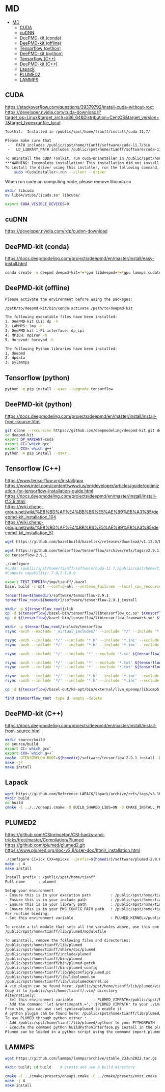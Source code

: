 # MD

<!-- @import "[TOC]" {cmd="toc" depthFrom=1 depthTo=6 orderedList=false} -->

<!-- code_chunk_output -->

- [MD](#md)
  - [CUDA](#cuda)
  - [cuDNN](#cudnn)
  - [DeePMD-kit (conda)](#deepmd-kit-conda)
  - [DeePMD-kit (offline)](#deepmd-kit-offline)
  - [Tensorflow (python)](#tensorflow-python)
  - [DeePMD-kit (python)](#deepmd-kit-python)
  - [Tensorflow (C++)](#tensorflow-c)
  - [DeePMD-kit (C++)](#deepmd-kit-c)
  - [Lapack](#lapack)
  - [PLUMED2](#plumed2)
  - [LAMMPS](#lammps)

<!-- /code_chunk_output -->

## CUDA

<https://stackoverflow.com/questions/39379792/install-cuda-without-root>  
<https://developer.nvidia.com/cuda-downloads?target_os=Linux&target_arch=x86_64&Distribution=CentOS&target_version=7&target_type=runfile_local>

```sh
Toolkit:  Installed in /public/spst/home/tianff/install/cuda-11.7/

Please make sure that
 -   PATH includes /public/spst/home/tianff/software/cuda-11.7/bin
 -   LD_LIBRARY_PATH includes /public/spst/home/tianff/software/cuda-11.7/lib64, or, add /public/spst/home/tianff/software/cuda-11.7/lib64 to /etc/ld.so.conf and run ldconfig as root

To uninstall the CUDA Toolkit, run cuda-uninstaller in /public/spst/home/tianff/software/cuda-11.7/bin
***WARNING: Incomplete installation! This installation did not install the CUDA Driver. A driver of version at least 515.00 is required for CUDA 11.7 functionality to work.
To install the driver using this installer, run the following command, replacing <CudaInstaller> with the name of this run file:
    sudo <CudaInstaller>.run --silent --driver
```

When run code on computing node, please remove libcuda.so

```sh
mkdir libcuda
mv lib64/stubs/licuda.so* libcuda/

export CUDA_VISIBLE_DEVICES=0
```

## cuDNN

<https://developer.nvidia.com/rdp/cudnn-download>

## DeePMD-kit (conda)

<https://docs.deepmodeling.com/projects/deepmd/en/master/install/easy-install.html>

```sh
conda create -n deepmd deepmd-kit=*=*gpu libdeepmd=*=*gpu lammps cudatoolkit=11.6 horovod -c https://conda.deepmodeling.com
```

## DeePMD-kit (offline)

```sh
Please activate the environment before using the packages:

/path/to/deepmd-kit/bin/conda activate /path/to/deepmd-kit

The following executable files have been installed:
1. DeePMD-kit CLi: dp -h
2. LAMMPS: lmp -h
3. DeePMD-kit i-Pi interface: dp_ipi
4. MPICH: mpirun -h
5. Horovod: horovod -h

The following Python libraries have been installed:
1. deepmd
2. dpdata
3. pylammps
```

## Tensorflow (python)

```sh
python -m pip install --user --upgrade tensorflow
```

## DeePMD-kit (python)

<https://docs.deepmodeling.com/projects/deepmd/en/master/install/install-from-source.html>

```sh
git clone --recursive https://github.com/deepmodeling/deepmd-kit.git deepmd-kit
cd deepmd-kit
export DP_VARIANT=cuda
export CC=`which gcc`
export CXX=`which g++`
python -m pip install --user .
```

## Tensorflow (C++)

<https://www.tensorflow.org/install/gpu>  
<https://www.intel.com/content/www/us/en/developer/articles/guide/optimization-for-tensorflow-installation-guide.html>  
<https://docs.deepmodeling.com/projects/deepmd/en/master/install/install-tf.2.8.html>  
<https://wiki.cheng-group.net/wiki/%E8%BD%AF%E4%BB%B6%E5%AE%89%E8%A3%85/deepmd-kit_installation_104>  
<https://wiki.cheng-group.net/wiki/%E8%BD%AF%E4%BB%B6%E5%AE%89%E8%A3%85/deepmd-kit_installation_51>  

```sh
wget https://github.com/bazelbuild/bazelisk/releases/download/v1.12.0/bazelisk-linux-amd64 -O ${homedir}/.local/bin/bazel
```

```sh
wget https://github.com/tensorflow/tensorflow/archive/refs/tags/v2.9.1.zip
cd tensorflow-2.9.1

./configure
#cuda: /public/spst/home/tianff/software/cuda-11.7,/public/spst/home/tianff/software/cudnn-linux-x86_64-8.4.1.50_cuda11.6-archive
#Compute capability: 7.0,7.5,8.0

export TEST_TMPDIR=/tmp/tianff/.bazel
bazel build -c opt --config=mkl --verbose_failures --local_cpu_resources=HOST_CPUS*.5 --local_ram_resources=2048 //tensorflow:libtensorflow_cc.so
```

```sh
tensorflow=${homedir}/software/tensorflow-2.9.1
tensorflow_root=${homedir}/software/tensorflow-2.9.1_install

mkdir -p ${tensorflow_root}/lib
cp -d ${tensorflow}/bazel-bin/tensorflow/libtensorflow_cc.so* $tensorflow_root/lib/
cp -d ${tensorflow}/bazel-bin/tensorflow/libtensorflow_framework.so* $tensorflow_root/lib/

mkdir -p $tensorflow_root/include/tensorflow
rsync -avzh --exclude '_virtual_includes/' --include '*/' --include '*.h' --include '*.inc' --exclude '*' ${tensorflow}/bazel-bin/ $tensorflow_root/include/

rsync -avzh --include '*/' --include '*.h' --include '*.inc' --exclude '*' ${tensorflow}/tensorflow/cc $tensorflow_root/include/tensorflow/
rsync -avzh --include '*/' --include '*.h' --include '*.inc' --exclude '*' ${tensorflow}/tensorflow/core $tensorflow_root/include/tensorflow/

rsync -avzh --include '*/' --include '*' --exclude '*.cc' ${tensorflow}/third_party/ $tensorflow_root/include/third_party/

rsync -avzh --include '*/' --include '*' --exclude '*.txt' ${tensorflow}/bazel-tensorflow-2.9.1/external/eigen_archive/Eigen/ $tensorflow_root/include/Eigen/
rsync -avzh --include '*/' --include '*' --exclude '*.txt' ${tensorflow}/bazel-tensorflow-2.9.1/external/eigen_archive/unsupported/ $tensorflow_root/include/unsupported/

rsync -avzh --include '*/' --include '*.h' --include '*.inc' --exclude '*' ${tensorflow}/bazel-tensorflow-2.9.1/external/com_google_protobuf/src/google/ $tensorflow_root/include/google/
rsync -avzh --include '*/' --include '*.h' --include '*.inc' --exclude '*' ${tensorflow}/bazel-tensorflow-2.9.1/external/com_google_absl/absl/ $tensorflow_root/include/absl/

cp -d ${tensorflow}/bazel-out/k8-opt/bin/external/llvm_openmp/libiomp5.so $tensorflow_root/lib/

find $tensorflow_root -type d -empty -delete
```

## DeePMD-kit (C++)

<https://docs.deepmodeling.com/projects/deepmd/en/master/install/install-from-source.html>

```sh
mkdir source/build 
cd source/build
export CC=`which gcc`
export CXX=`which g++`
cmake -DTENSORFLOW_ROOT=${homedir}/software/tensorflow-2.9.1_install -DCMAKE_INSTALL_PREFIX=${homedir}/software/deepmd-kit-2.1.3_install -DUSE_CUDA_TOOLKIT=TRUE -DLAMMPS_SOURCE_ROOT=${homedir}/software/lammps-stable_23Jun2022 ..
make -j4
make install
```

## Lapack

```sh
wget https://github.com/Reference-LAPACK/lapack/archive/refs/tags/v3.10.1.tar.gz
mkdir build
cd build
cmake -C ../../oneapi.cmake -D BUILD_SHARED_LIBS=ON -D CMAKE_INSTALL_PREFIX=${homedir}/software/lapack-3.10.1_install ..
```

## PLUMED2

<https://github.com/CSIprinceton/CSI-hacks-and-tricks/tree/master/Compilation/Plumed>  
<https://github.com/plumed/plumed2.git>  
<https://www.plumed.org/doc-v2.8/user-doc/html/_installation.html>

```sh
./configure CC=icx CXX=mpicxx --prefix=${homedir}/software/plumed-2.8.0_install
make -j 4
make install
```

```txt
Install prefix : /public/spst/home/tianff
Full name      : plumed

Setup your environment
- Ensure this is in your execution path         : /public/spst/home/tianff/bin
- Ensure this is in your include path           : /public/spst/home/tianff/include
- Ensure this is in your library path           : /public/spst/home/tianff/lib
- Ensure this is in your PKG_CONFIG_PATH path   : /public/spst/home/tianff/lib/pkgconfig
For runtime binding:
- Set this environment variable                 : PLUMED_KERNEL=/public/spst/home/tianff/lib/libplumedKernel.so

To create a tcl module that sets all the variables above, use this one as a starting point:
/public/spst/home/tianff/lib/plumed/modulefile

To uninstall, remove the following files and directories:
/public/spst/home/tianff/lib/plumed
/public/spst/home/tianff/share/doc/plumed
/public/spst/home/tianff/include/plumed
/public/spst/home/tianff/bin/plumed
/public/spst/home/tianff/bin/plumed-patch
/public/spst/home/tianff/bin/plumed-config
/public/spst/home/tianff/lib/pkgconfig/plumed.pc
/public/spst/home/tianff/lib/libplumed.so
/public/spst/home/tianff/lib/libplumedKernel.so
A vim plugin can be found here: /public/spst/home/tianff/lib/plumed/vim/
Copy it to /public/spst/home/tianff/.vim/ directory
Alternatively:
- Set this environment variable         : PLUMED_VIMPATH=/public/spst/home/tianff/lib/plumed/vim
- Add the command 'let &runtimepath.=','.$PLUMED_VIMPATH' to your .vimrc file
From vim, you can use :set syntax=plumed to enable it
A python plugin can be found here: /public/spst/home/tianff/lib/plumed/python/
To use PLUMED through python either : 
- Add /public/spst/home/tianff/lib/plumed/python/ to your PYTHONPATH
- Execute the command python buildPythonInterface.py install in the plumed2/python directory
Plumed can be loaded in a python script using the command import plumed
```

## LAMMPS

```sh
wget https://github.com/lammps/lammps/archive/stable_23Jun2022.tar.gz

mkdir build; cd build    # create and use a build directory

cmake -C ../cmake/presets/oneapi.cmake -C ../cmake/presets/most.cmake -D PKG_MACHDYN=no -D FFT=MKL -D PKG_PLUMED=yes -D DOWNLOAD_PLUMED=no -D PLUMED_MODE=runtime -D BUILD_MPI=yes -D PKG_GPU=on -D GPU_API=cuda -D LAMMPS_INSTALL_RPATH=ON -D BUILD_SHARED_LIBS=yes -D CUDA_NVCC_FLAGS=-allow-unsupported-compiler -D CMAKE_INSTALL_PREFIX=${homedir}/software/lammps-stable_23Jun2022_install ../cmake
make -j 4
make install
```

